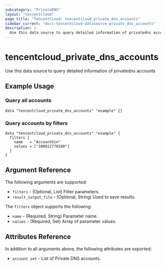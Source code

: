 ```yaml
---
subcategory: "PrivateDNS"
layout: "tencentcloud"
page_title: "TencentCloud: tencentcloud_private_dns_accounts"
sidebar_current: "docs-tencentcloud-datasource-private_dns_accounts"
description: |-
  Use this data source to query detailed information of privatedns accounts
---
```


# tencentcloud_private_dns_accounts

Use this data source to query detailed information of privatedns accounts

## Example Usage

### Query all accounts

```hcl
data "tencentcloud_private_dns_accounts" "example" {}
```

### Query accounts by filters

```hcl
data "tencentcloud_private_dns_accounts" "example" {
  filters {
    name   = "AccountUin"
    values = ["100022770160"]
  }
}
```

## Argument Reference

The following arguments are supported:

* `filters` - (Optional, List) Filter parameters.
* `result_output_file` - (Optional, String) Used to save results.

The `filters` object supports the following:

* `name` - (Required, String) Parameter name.
* `values` - (Required, Set) Array of parameter values.

## Attributes Reference

In addition to all arguments above, the following attributes are exported:

* `account_set` - List of Private DNS accounts.


